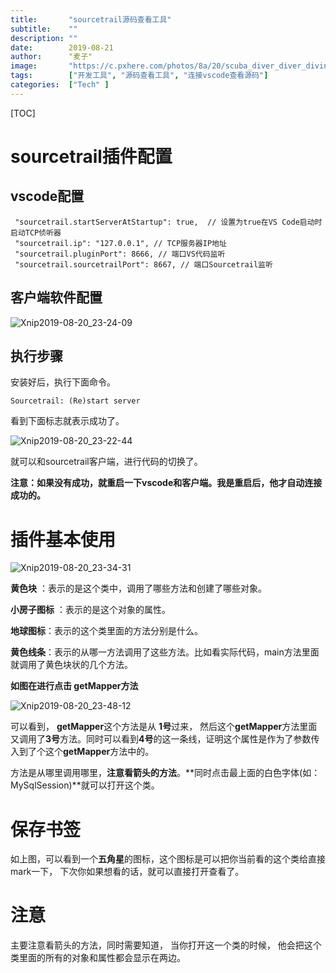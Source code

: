 ```yaml
---
title:       "sourcetrail源码查看工具"
subtitle:    ""
description: ""
date:        2019-08-21
author:      "麦子"
image:       "https://c.pxhere.com/photos/8a/20/scuba_diver_diver_diving_underwater_water_sea_ocean_deep-1087258.jpg!d"
tags:        ["开发工具", "源码查看工具", "连接vscode查看源码"]
categories:  ["Tech" ]
---
```


[TOC]



# sourcetrail插件配置

## vscode配置

```properties
 "sourcetrail.startServerAtStartup": true,  // 设置为true在VS Code启动时启动TCP侦听器
 "sourcetrail.ip": "127.0.0.1", // TCP服务器IP地址
 "sourcetrail.pluginPort": 8666, // 端口VS代码监听
 "sourcetrail.sourcetrailPort": 8667, // 端口Sourcetrail监听
```

## 客户端软件配置

![Xnip2019-08-20_23-24-09](/img/Xnip2019-08-20_23-24-09.png)

## 执行步骤

安装好后，执行下面命令。

```properties
Sourcetrail: (Re)start server
```

看到下面标志就表示成功了。

![Xnip2019-08-20_23-22-44](/img/Xnip2019-08-20_23-22-44.png)

就可以和sourcetrail客户端，进行代码的切换了。

**注意：如果没有成功，就重启一下vscode和客户端。我是重启后，他才自动连接成功的。**



# 插件基本使用

![Xnip2019-08-20_23-34-31](/img/Xnip2019-08-20_23-34-31.png)

**黄色块** ：表示的是这个类中，调用了哪些方法和创建了哪些对象。

**小房子图标** ：表示的是这个对象的属性。

**地球图标**：表示的这个类里面的方法分别是什么。

**黄色线条**：表示的从哪一方法调用了这些方法。比如看实际代码，main方法里面就调用了黄色块状的几个方法。 



**如图在进行点击 getMapper方法**

![Xnip2019-08-20_23-48-12](/img/Xnip2019-08-20_23-48-12.png)

可以看到， **getMapper**这个方法是从 **1号**过来， 然后这个**getMapper**方法里面又调用了**3号**方法。同时可以看到**4号**的这一条线，证明这个属性是作为了参数传入到了个这个**getMapper**方法中的。



方法是从哪里调用哪里，**注意看箭头的方法**。**同时点击最上面的白色字体(如：MySqlSession)**就可以打开这个类。

# 保存书签

如上图，可以看到一个**五角星**的图标，这个图标是可以把你当前看的这个类给直接mark一下， 下次你如果想看的话，就可以直接打开查看了。 

# 注意

主要注意看箭头的方法，同时需要知道， 当你打开这一个类的时候， 他会把这个类里面的所有的对象和属性都会显示在两边。